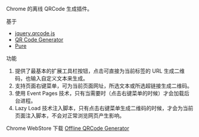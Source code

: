 Chrome 的离线 QRCode 生成插件。

基于

- [jquery.qrcode.js][]
- [QR Code Generator][]
- [Pure][]

功能

1. 提供了最基本的扩展工具栏按钮，点击可直接为当前标签的 URL 生成二维码，也输入自定义文本来生成。
2. 支持页面右键菜单，可为当前页面网址，所选文本或所选超链接生成二维码。
3. 使用 Event Pages 技术，只有当需要时（点击右键菜单的时候）才会加载后台进程。
4. Lazy Load 技术注入脚本，只有点击右键菜单生成二维码的时候，才会为当前页面注入脚本，不会对正常浏览网页产生影响。

 Chrome WebStore 下载 [Offline QRCode Generator](https://chrome.google.com/webstore/detail/offline-qrcode-generator/nffnfjmgmedijakadedogccmghenomnk)

[jquery.qrcode.js]: http://larsjung.de/qrcode/
[QR Code Generator]: https://d-project.googlecode.com/svn/trunk/misc/qrcode/index.html
[Pure]: http://purecss.io/
